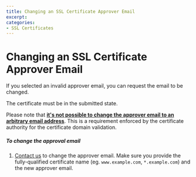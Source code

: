 ```yaml
---
title: Changing an SSL Certificate Approver Email
excerpt: 
categories:
- SSL Certificates
---
```


# Changing an SSL Certificate Approver Email

If you selected an invalid approver email, you can request the email to be changed.

The certificate must be in the submitted state.

Please note that [**it's not possible to change the approver email to an arbitrary email address**](/articles/ssl-certificates-email-approval). This is a requirement enforced by the certificate authority for the certificate domain validation.

##### To change the approval email

1. [Contact us](https://dnsimple.com/contact) to change the approver email. Make sure you provide the fully-qualified certificate name (eg. `www.example.com`, `*.example.com`) and the new approver email.

